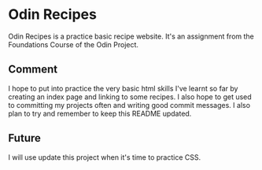 # Odin Recipes
Odin Recipes is a practice basic recipe website. It's an assignment from the Foundations Course of the Odin Project.

## Comment
I hope to put into practice the very basic html skills I've learnt so far by creating an index page and linking to some recipes.
I also hope to get used to committing my projects often and writing good commit messages.
I also plan to try and remember to keep this README updated.

## Future
I will use update this project when it's time to practice CSS.
